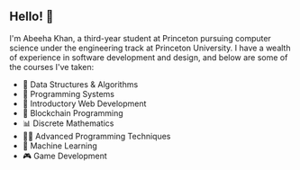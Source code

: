 ## Hello! 👋

<!--
**AbeehaKhan-27/AbeehaKhan-27** is a ✨ _special_ ✨ repository because its `README.md` (this file) appears on your GitHub profile.

Here are some ideas to get you started:

- 🔭 I’m currently working on ...
- 🌱 I’m currently learning ...
- 👯 I’m looking to collaborate on ...
- 🤔 I’m looking for help with ...
- 💬 Ask me about ...
- 📫 How to reach me: ...
- 😄 Pronouns: ...
- ⚡ Fun fact: ...
-->

I'm Abeeha Khan, a third-year student at Princeton pursuing computer science under the engineering track at Princeton University. I have a wealth of experience in software development and design, and below are some of the courses I've taken:

- 🧮 Data Structures & Algorithms
- 🤖 Programming Systems
- 🌱 Introductory Web Development
- 🔗 Blockchain Programming
- 📊 Discrete Mathematics
- 👩‍💻 Advanced Programming Techniques
- 📱 Machine Learning
- 🎮 Game Development
